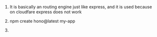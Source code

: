 1. It is basically an routing engine just like express, and it is used because on cloudfare express does not work

2. npm create hono@latest my-app

3.